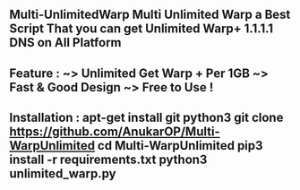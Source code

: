Multi-UnlimitedWarp
Multi Unlimited Warp a Best Script That you can get Unlimited Warp+ 1.1.1.1 DNS on All Platform
----------------------------------------------------------------------------------------------

Feature :
~> Unlimited Get Warp + Per 1GB
~> Fast & Good Design
~> Free to Use !
------------------------------
Installation :
apt-get install git python3
git clone https://github.com/AnukarOP/Multi-WarpUnlimited
cd Multi-WarpUnlimited
pip3 install -r requirements.txt
python3 unlimited_warp.py
------------------------------
